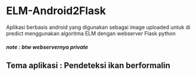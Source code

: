 # ELM-Android2Flask
Aplikasi berbasis android yang digunakan sebagai image uploaded untuk di predict menggunakan algoritma ELM dengan webserver Flask python
##### note : btw webservernya private
## Tema aplikasi : Pendeteksi ikan berformalin

